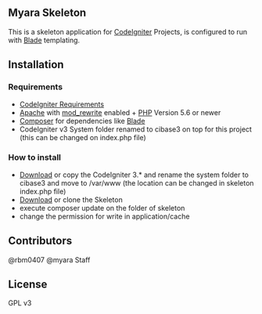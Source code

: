 ## Myara Skeleton

This is a skeleton application for [CodeIgniter](https://codeigniter.com/user_guide/) Projects, is configured to run with [Blade](https://laravel.com/docs/5.3/blade) templating.

## Installation

### Requirements

* [CodeIgniter Requirements](http://www.codeigniter.com/user_guide/general/requirements.html)
* [Apache](http://www.apache.org/) with [mod_rewrite](http://httpd.apache.org/docs/current/mod/mod_rewrite.html) enabled + [PHP](http://php.net) Version 5.6 or newer
* [Composer](http://getcomposer.org) for dependencies like [Blade](https://laravel.com/docs/5.3/blade)
* CodeIgniter v3 System folder renamed to cibase3 on top for this project (this can be changed on index.php file)

### How to install
* [Download](https://github.com/bcit-ci/CodeIgniter/archive/3.1-stable.zip) or copy the CodeIgniter 3.* and rename the system folder to cibase3 and move to /var/www (the location can be changed in skeleton index.php file)
* [Download](https://bitbucket.org/myara/skeleton/get/master.zip) or clone the Skeleton
* execute composer update on the folder of skeleton
* change the permission for write in application/cache

## Contributors

@rbm0407
@myara Staff

## License

GPL v3